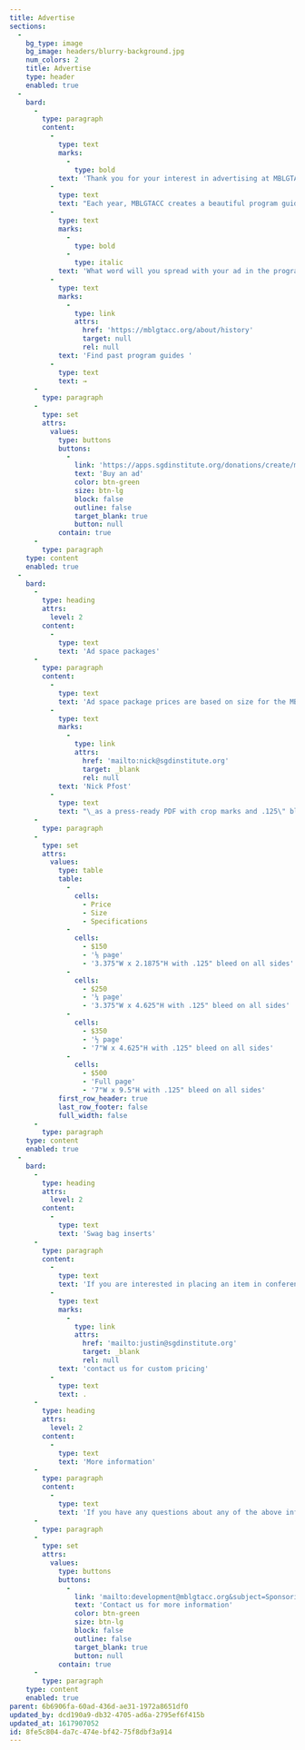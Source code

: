 ```yaml
---
title: Advertise
sections:
  -
    bg_type: image
    bg_image: headers/blurry-background.jpg
    num_colors: 2
    title: Advertise
    type: header
    enabled: true
  -
    bard:
      -
        type: paragraph
        content:
          -
            type: text
            marks:
              -
                type: bold
            text: 'Thank you for your interest in advertising at MBLGTACC 2021. '
          -
            type: text
            text: "Each year, MBLGTACC creates a beautiful program guide that attendees use throughout the weekend and often keep as souvenirs. Ad space in the program guide offers conference supporters the chance to share information about their organizations, academic programs, and offerings.\_"
          -
            type: text
            marks:
              -
                type: bold
              -
                type: italic
            text: 'What word will you spread with your ad in the program guide? '
          -
            type: text
            marks:
              -
                type: link
                attrs:
                  href: 'https://mblgtacc.org/about/history'
                  target: null
                  rel: null
            text: 'Find past program guides '
          -
            type: text
            text: →
      -
        type: paragraph
      -
        type: set
        attrs:
          values:
            type: buttons
            buttons:
              -
                link: 'https://apps.sgdinstitute.org/donations/create/mblgtacc-2021'
                text: 'Buy an ad'
                color: btn-green
                size: btn-lg
                block: false
                outline: false
                target_blank: true
                button: null
            contain: true
      -
        type: paragraph
    type: content
    enabled: true
  -
    bard:
      -
        type: heading
        attrs:
          level: 2
        content:
          -
            type: text
            text: 'Ad space packages'
      -
        type: paragraph
        content:
          -
            type: text
            text: 'Ad space package prices are based on size for the MBLGTACC program guide. Ads must be submitted to '
          -
            type: text
            marks:
              -
                type: link
                attrs:
                  href: 'mailto:nick@sgdinstitute.org'
                  target: _blank
                  rel: null
            text: 'Nick Pfost'
          -
            type: text
            text: "\_as a press-ready PDF with crop marks and .125\" bleed space on all sides. All ads will be printed in color. For best results, be sure your ad is in the CMYK colorspace and exported at 300 dpi or higher."
      -
        type: paragraph
      -
        type: set
        attrs:
          values:
            type: table
            table:
              -
                cells:
                  - Price
                  - Size
                  - Specifications
              -
                cells:
                  - $150
                  - '⅛ page'
                  - '3.375"W x 2.1875"H with .125" bleed on all sides'
              -
                cells:
                  - $250
                  - '¼ page'
                  - '3.375"W x 4.625"H with .125" bleed on all sides'
              -
                cells:
                  - $350
                  - '½ page'
                  - '7"W x 4.625"H with .125" bleed on all sides'
              -
                cells:
                  - $500
                  - 'Full page'
                  - '7"W x 9.5"H with .125" bleed on all sides'
            first_row_header: true
            last_row_footer: false
            full_width: false
      -
        type: paragraph
    type: content
    enabled: true
  -
    bard:
      -
        type: heading
        attrs:
          level: 2
        content:
          -
            type: text
            text: 'Swag bag inserts'
      -
        type: paragraph
        content:
          -
            type: text
            text: 'If you are interested in placing an item in conference attendee swag bags, please '
          -
            type: text
            marks:
              -
                type: link
                attrs:
                  href: 'mailto:justin@sgdinstitute.org'
                  target: _blank
                  rel: null
            text: 'contact us for custom pricing'
          -
            type: text
            text: .
      -
        type: heading
        attrs:
          level: 2
        content:
          -
            type: text
            text: 'More information'
      -
        type: paragraph
        content:
          -
            type: text
            text: 'If you have any questions about any of the above information, please contact us.'
      -
        type: paragraph
      -
        type: set
        attrs:
          values:
            type: buttons
            buttons:
              -
                link: 'mailto:development@mblgtacc.org&subject=Sponsoring%20MBLGTACC'
                text: 'Contact us for more information'
                color: btn-green
                size: btn-lg
                block: false
                outline: false
                target_blank: true
                button: null
            contain: true
      -
        type: paragraph
    type: content
    enabled: true
parent: 6b6906fa-60ad-436d-ae31-1972a8651df0
updated_by: dcd190a9-db32-4705-ad6a-2795ef6f415b
updated_at: 1617907052
id: 8fe5c804-da7c-474e-bf42-75f8dbf3a914
---
```

